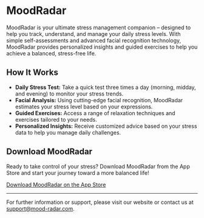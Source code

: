 # MoodRadar

MoodRadar is your ultimate stress management companion – designed to help you track, understand, and manage your daily stress levels. With simple self-assessments and advanced facial recognition technology, MoodRadar provides personalized insights and guided exercises to help you achieve a balanced, stress-free life.

## How It Works

- **Daily Stress Test:** Take a quick test three times a day (morning, midday, and evening) to monitor your stress trends.
- **Facial Analysis:** Using cutting-edge facial recognition, MoodRadar estimates your stress level based on your expressions.
- **Guided Exercises:** Access a range of relaxation techniques and exercises tailored to your needs.
- **Personalized Insights:** Receive customized advice based on your stress data to help you manage daily challenges.

## Download MoodRadar

Ready to take control of your stress? Download MoodRadar from the App Store and start your journey toward a more balanced life!

[Download MoodRadar on the App Store](https://www.apple.com/app-store/)

---

For further information or support, please visit our website or contact us at [support@mood-radar.com](mailto:support@mood-radar.com).
